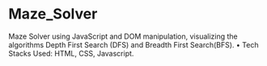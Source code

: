 # Maze_Solver
 Maze Solver using JavaScript and DOM manipulation, visualizing the algorithms 
 Depth First Search (DFS) and Breadth First Search(BFS).
 • Tech Stacks Used: HTML, CSS, Javascript.
